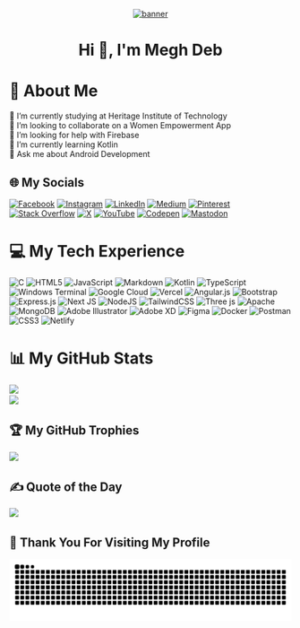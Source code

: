 <p align="center"> <a href="https://linktr.ee/meghdeb" target="_blank"> <img src="https://i.pinimg.com/originals/8b/c8/13/8bc8138470ece0f8c5a6dc3cd715de92.png" alt="banner"/> </a>
<h1 align="center">Hi 👋, I'm Megh Deb</h1>

# 💫 About Me
🔭 I’m currently studying at Heritage Institute of Technology<br>👯 I’m looking to collaborate on a Women Empowerment App<br>🤝 I’m looking for help with Firebase<br>🌱 I’m currently learning Kotlin<br>💬 Ask me about Android Development<br>


## 🌐 My Socials
[![Facebook](https://img.shields.io/badge/Facebook-%231877F2.svg?logo=Facebook&logoColor=white)](https://facebook.com/iammeghdeb) [![Instagram](https://img.shields.io/badge/Instagram-%23E4405F.svg?logo=Instagram&logoColor=white)](https://instagram.com/iammeghdeb) [![LinkedIn](https://img.shields.io/badge/LinkedIn-%230077B5.svg?logo=linkedin&logoColor=white)](https://linkedin.com/in/megh-deb-20637a2a1/) [![Medium](https://img.shields.io/badge/Medium-12100E?logo=medium&logoColor=white)](https://medium.com/@meghdeb) [![Pinterest](https://img.shields.io/badge/Pinterest-%23E60023.svg?logo=Pinterest&logoColor=white)](https://pinterest.com/thisismeghdeb) [![Stack Overflow](https://img.shields.io/badge/-Stackoverflow-FE7A16?logo=stack-overflow&logoColor=white)](https://stackoverflow.com/users/23300734) [![X](https://img.shields.io/badge/X-black.svg?logo=X&logoColor=white)](https://x.com/ThisIsMeghDeb) [![YouTube](https://img.shields.io/badge/YouTube-%23FF0000.svg?logo=YouTube&logoColor=white)](https://youtube.com/@digital_sea_05) [![Codepen](https://img.shields.io/badge/Codepen-000000?style=for-the-badge&logo=codepen&logoColor=white)](https://codepen.io/Megh-Deb) [![Mastodon](https://img.shields.io/badge/-MASTODON-%232B90D9?style=for-the-badge&logo=mastodon&logoColor=white)](https://mastodon.social/@cloudsay) 

# 💻 My Tech Experience
![C](https://img.shields.io/badge/c-%2300599C.svg?style=for-the-badge&logo=c&logoColor=white) ![HTML5](https://img.shields.io/badge/html5-%23E34F26.svg?style=for-the-badge&logo=html5&logoColor=white) ![JavaScript](https://img.shields.io/badge/javascript-%23323330.svg?style=for-the-badge&logo=javascript&logoColor=%23F7DF1E) ![Markdown](https://img.shields.io/badge/markdown-%23000000.svg?style=for-the-badge&logo=markdown&logoColor=white) ![Kotlin](https://img.shields.io/badge/kotlin-%237F52FF.svg?style=for-the-badge&logo=kotlin&logoColor=white) ![TypeScript](https://img.shields.io/badge/typescript-%23007ACC.svg?style=for-the-badge&logo=typescript&logoColor=white) ![Windows Terminal](https://img.shields.io/badge/Windows%20Terminal-%234D4D4D.svg?style=for-the-badge&logo=windows-terminal&logoColor=white) ![Google Cloud](https://img.shields.io/badge/GoogleCloud-%234285F4.svg?style=for-the-badge&logo=google-cloud&logoColor=white) ![Vercel](https://img.shields.io/badge/vercel-%23000000.svg?style=for-the-badge&logo=vercel&logoColor=white) ![Angular.js](https://img.shields.io/badge/angular.js-%23E23237.svg?style=for-the-badge&logo=angularjs&logoColor=white) ![Bootstrap](https://img.shields.io/badge/bootstrap-%238511FA.svg?style=for-the-badge&logo=bootstrap&logoColor=white) ![Express.js](https://img.shields.io/badge/express.js-%23404d59.svg?style=for-the-badge&logo=express&logoColor=%2361DAFB) ![Next JS](https://img.shields.io/badge/Next-black?style=for-the-badge&logo=next.js&logoColor=white) ![NodeJS](https://img.shields.io/badge/node.js-6DA55F?style=for-the-badge&logo=node.js&logoColor=white) ![TailwindCSS](https://img.shields.io/badge/tailwindcss-%2338B2AC.svg?style=for-the-badge&logo=tailwind-css&logoColor=white) ![Three js](https://img.shields.io/badge/threejs-black?style=for-the-badge&logo=three.js&logoColor=white) ![Apache](https://img.shields.io/badge/apache-%23D42029.svg?style=for-the-badge&logo=apache&logoColor=white) ![MongoDB](https://img.shields.io/badge/MongoDB-%234ea94b.svg?style=for-the-badge&logo=mongodb&logoColor=white) ![Adobe Illustrator](https://img.shields.io/badge/adobe%20illustrator-%23FF9A00.svg?style=for-the-badge&logo=adobe%20illustrator&logoColor=white) ![Adobe XD](https://img.shields.io/badge/Adobe%20XD-470137?style=for-the-badge&logo=Adobe%20XD&logoColor=#FF61F6) ![Figma](https://img.shields.io/badge/figma-%23F24E1E.svg?style=for-the-badge&logo=figma&logoColor=white) ![Docker](https://img.shields.io/badge/docker-%230db7ed.svg?style=for-the-badge&logo=docker&logoColor=white) ![Postman](https://img.shields.io/badge/Postman-FF6C37?style=for-the-badge&logo=postman&logoColor=white) ![CSS3](https://img.shields.io/badge/css3-%231572B6.svg?style=for-the-badge&logo=css3&logoColor=white) ![Netlify](https://img.shields.io/badge/netlify-%23000000.svg?style=for-the-badge&logo=netlify&logoColor=#00C7B7)
# 📊 My GitHub Stats
![](https://github-readme-stats.vercel.app/api?username=Megh2005&theme=bear&hide_border=false&include_all_commits=true&count_private=true)<br/>
![](https://github-readme-streak-stats.herokuapp.com/?user=Megh2005&theme=bear&hide_border=false)<br/>

## 🏆 My GitHub Trophies
![](https://github-profile-trophy.vercel.app/?username=Megh2005&theme=dracula&no-frame=true&no-bg=true&margin-w=4)

## ✍️ Quote of the Day
![](https://quotes-github-readme.vercel.app/api?type=horizontal&theme=tokyonight)

## 🤗 Thank You For Visiting My Profile
<p align="center"><img src="https://github.com/VishwaGauravIn/VishwaGauravIn/blob/output/github-contribution-grid-snake.svg"></p>
